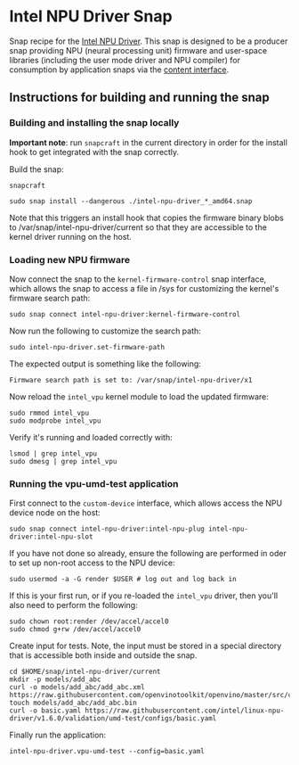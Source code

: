 # Intel NPU Driver Snap

Snap recipe for the [Intel NPU Driver](https://github.com/intel/linux-npu-driver/). This snap is designed to be a producer snap providing NPU (neural processing unit) firmware and user-space libraries (including the user mode driver and NPU compiler) for consumption by application snaps via the [content interface](https://snapcraft.io/docs/content-interface).

## Instructions for building and running the snap

### Building and installing the snap locally

**Important note**: run `snapcraft` in the current directory
in order for the install hook to get integrated with the
snap correctly.

Build the snap:

```
snapcraft
```

```
sudo snap install --dangerous ./intel-npu-driver_*_amd64.snap
```

Note that this triggers an install hook that copies the firmware
binary blobs to /var/snap/intel-npu-driver/current so that they
are accessible to the kernel driver running on the host.

### Loading new NPU firmware

Now connect the snap to the `kernel-firmware-control` snap interface,
which allows the snap to access a file in /sys for customizing the
kernel's firmware search path:

```
sudo snap connect intel-npu-driver:kernel-firmware-control
```

Now run the following to customize the search path:

```
sudo intel-npu-driver.set-firmware-path
```

The expected output is something like the following:

```
Firmware search path is set to: /var/snap/intel-npu-driver/x1
```

Now reload the `intel_vpu` kernel module to load the updated firmware:

```
sudo rmmod intel_vpu
sudo modprobe intel_vpu
```

Verify it's running and loaded correctly with:

```
lsmod | grep intel_vpu
sudo dmesg | grep intel_vpu
```

### Running the vpu-umd-test application

First connect to the `custom-device` interface, which allows access the
NPU device node on the host:

```
sudo snap connect intel-npu-driver:intel-npu-plug intel-npu-driver:intel-npu-slot
```

If you have not done so already, ensure the following
are performed in oder to set up non-root access to the
NPU device:

```
sudo usermod -a -G render $USER # log out and log back in
```

If this is your first run, or if you re-loaded the `intel_vpu` driver,
then you'll also need to perform the following:

```
sudo chown root:render /dev/accel/accel0
sudo chmod g+rw /dev/accel/accel0
```

Create input for tests. Note, the input must be stored in a special directory
that is accessible both inside and outside the snap.

```
cd $HOME/snap/intel-npu-driver/current
mkdir -p models/add_abc
curl -o models/add_abc/add_abc.xml https://raw.githubusercontent.com/openvinotoolkit/openvino/master/src/core/tests/models/ir/add_abc.xml
touch models/add_abc/add_abc.bin
curl -o basic.yaml https://raw.githubusercontent.com/intel/linux-npu-driver/v1.6.0/validation/umd-test/configs/basic.yaml
```

Finally run the application:

```
intel-npu-driver.vpu-umd-test --config=basic.yaml
```
